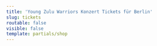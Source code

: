 ```yaml
---
title: 'Young Zulu Warriors Konzert Tickets für Berlin'
slug: tickets
routable: false
visible: false
template: partials/shop
---
```


